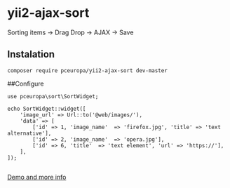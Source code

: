 # yii2-ajax-sort
Sorting items -> Drag Drop -> AJAX -> Save

## Instalation

```
composer require pceuropa/yii2-ajax-sort dev-master
```

##Configure
```
use pceuropa\sort\SortWidget;

echo SortWidget::widget([
	'image_url' => Url::to('@web/images/'),
	'data' => [
		['id' => 1, 'image_name'  => 'firefox.jpg', 'title' => 'text alternative'],
		['id' => 2, 'image_name'  => 'opera.jpg'],
		['id' => 6, 'title'  => 'text element', 'url' => 'https://'],
	], 
]); 
			
```		
[Demo and more info](http://pceuropa.net/yii2-extensions/yii2-ajax-sort)
